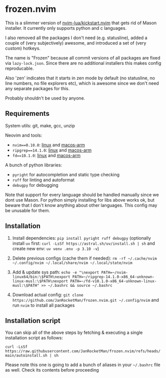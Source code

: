 
# frozen.nvim

This is a slimmer version of [nvim-lua/kickstart.nvim](https://github.com/nvim-lua/kickstart.nvim) that gets rid of Mason installer. It currently only supports python and c languages.

I also removed all the packages I don't need (e.g. statusline), added a couple of (very subjectively) awesome, and introduced a set of (very custom) hotkeys.

The name is "Frozen" because all commit versions of all packages are fixed via `lazy-lock.json`. Since there are no additional installers this makes config reproducable.

Also 'zen' indicates that it starts in zen mode by default (no statusline, no line numbers, no file explorers etc), which is awesome since we don't need any separate packages for this.

Probably shouldn't be used by anyone.

## Requirements

System utils: git, make, gcc, unzip

Neovim and tools:
- `nvim==0.10.0`: [linux](https://github.com/neovim/neovim/releases/download/v0.10.0/nvim-linux64.tar.gz) and [macos-arm](https://github.com/neovim/neovim/releases/download/v0.10.0/nvim-macos-arm64.tar.gz)
- `ripgrep==14.1.0`: [linux](https://github.com/BurntSushi/ripgrep/releases/download/14.1.0/ripgrep-14.1.0-x86_64-unknown-linux-musl.tar.gz) and [macos-arm](https://github.com/BurntSushi/ripgrep/releases/download/14.1.0/ripgrep-14.1.0-aarch64-apple-darwin.tar.gz)
- `fd==10.1.0`: [linux](https://github.com/sharkdp/fd/releases/download/v10.1.0/fd-v10.1.0-x86_64-unknown-linux-musl.tar.gz) and [macos-arm](https://github.com/sharkdp/fd/releases/download/v10.1.0/fd-v10.1.0-aarch64-apple-darwin.tar.gz)

A bunch of python libraries: 
- `pyright` for autocompletion and static type checking
- `ruff` for linting and autoformat
- `debugpy` for debugging

Note that support for every language should be handled manually since we dont use Mason. For python simply installing for libs above works ok, but beware that I don't know anything about other languages. This config may be unusable for them.

## Installation

1. Install dependencies: `pip install pyright ruff debugpy` (optionally install `uv` first: `curl -LsSf https://astral.sh/uv/install.sh | sh` and create new env: `uv venv .env -p 3.10 -v`)

2. Delete previous configs (cache them if needed): `rm -rf ~/.cache/nvim ~/.config/nvim ~/.local/share/nvim ~/.local/state/nvim`

3. Add & update sys path: `echo -e "\nexport PATH=~/nvim-linux64/bin:\$PATH\nexport PATH=~/ripgrep-14.1.0-x86_64-unknown-linux-musl:\$PATH\nexport PATH=~/fd-v10.1.0-x86_64-unknown-linux-musl:\$PATH" >> ~/.bashrc && source ~/.bashrc`

4. Download actual config: `git clone https://github.com/JanRocketMan/frozen.nvim.git ~/.config/nvim` and run `nvim` to install all packages

## Installation script

You can skip all of the above steps by fetching & executing a single installation script as follows:

`curl -LsSf https://raw.githubusercontent.com/JanRocketMan/frozen.nvim/refs/heads/main/autoinstall.sh | sh`

Please note this one is going to add a bunch of aliases in your `~/.bashrc` file as well. Check its contents before proceeding
